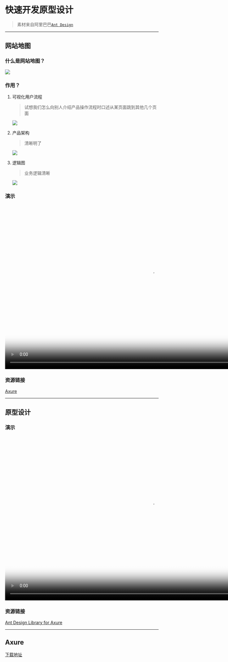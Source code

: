 # 快速开发原型设计

> 素材来自阿里巴巴[`Ant Design`](https://ant.design/index-cn)

---

## 网站地图
### 什么是网站地图？

![](https://os.alipayobjects.com/rmsportal/NlpPBNdvzYdFGMF.svg)

### 作用？
1. 可视化用户流程
    > 试想我们怎么向别人介绍产品操作流程时口述从某页面跳到其他几个页面    
    
    ![](https://os.alipayobjects.com/rmsportal/kiOTnzaQzUTwNbJ.svg)

2. 产品架构 
    > 清晰明了  

    ![](https://os.alipayobjects.com/rmsportal/RKbkoWGTkPPjXFS.svg)   

3. 逻辑图  
    > 业务逻辑清晰  

    ![](https://os.alipayobjects.com/rmsportal/XmYjEBwcNnDCxjq.svg)     

### 演示
<video id="example_video" controls="" preload="auto" width="960" height="540" poster="https://os.alipayobjects.com/rmsportal/rsMrkeBBgzXEeYg.svg" >
    <source src="https://os.alipayobjects.com/rmsportal/WNzOmBEAtyRXbjV.mov">
</video>

### 资源链接
[Axure](http://ux.ant.design/download/Ant_UX_Axure.zip)

---

## 原型设计 

### 演示
<video id="example_video" controls="" preload="auto" width="960" height="540" poster="https://os.alipayobjects.com/rmsportal/rsMrkeBBgzXEeYg.svg" >
    <source src="https://os.alipayobjects.com/rmsportal/BUMrWTTTteVZRGy.mp4">
</video>

### 资源链接
[Ant Design Library for Axure](http://p.tb.cn/rmsportal_5548_AntDesign3.0.x_Axure_20180130.rplib.zip)

---

## Axure
[下载地址](https://www.baidu.com/link?url=TVUJNEPG8IprbWoMfKa7iSu1ocOIGiffe1P3zzQaNnSDZUfmVRiRKgmHY6Hyi9UyA4IX6rdjHDQtiN-prLrVnJng9xt98ET52TSGSJb6XUe&wd=&eqid=a09e5d9800015e8f000000055ad0c750)